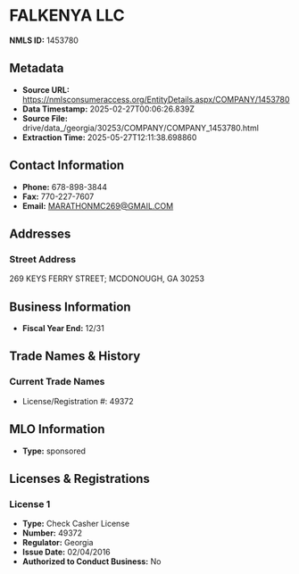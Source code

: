 # FALKENYA LLC

**NMLS ID:** 1453780

## Metadata
- **Source URL:** https://nmlsconsumeraccess.org/EntityDetails.aspx/COMPANY/1453780
- **Data Timestamp:** 2025-02-27T00:06:26.839Z
- **Source File:** drive/data_/georgia/30253/COMPANY/COMPANY_1453780.html
- **Extraction Time:** 2025-05-27T12:11:38.698860

## Contact Information
- **Phone:** 678-898-3844
- **Fax:** 770-227-7607
- **Email:** MARATHONMC269@GMAIL.COM

## Addresses
### Street Address
269 KEYS FERRY STREET; MCDONOUGH, GA 30253

## Business Information
- **Fiscal Year End:** 12/31

## Trade Names & History
### Current Trade Names
- License/Registration #: 49372

## MLO Information
- **Type:** sponsored

## Licenses & Registrations

### License 1
- **Type:** Check Casher License
- **Number:** 49372
- **Regulator:** Georgia
- **Issue Date:** 02/04/2016
- **Authorized to Conduct Business:** No
